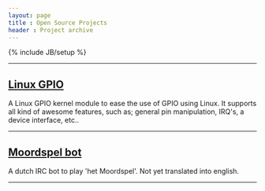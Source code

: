 ```yaml
---
layout: page
title : Open Source Projects
header : Project archive
---
```

{% include JB/setup %}

<hr />

<h2><a href="/linux-gpio/">Linux GPIO</a></h2>
<p>A Linux GPIO kernel module to ease the use of GPIO using Linux. It supports all kind of awesome features, such as; general pin manipulation,
IRQ's, a device interface, etc..</p>
<hr />

<h2><a href="/moordspel-bot/">Moordspel bot</a></h2>
<p>A dutch IRC bot to play 'het Moordspel'. Not yet translated into english.</p>
<hr />

